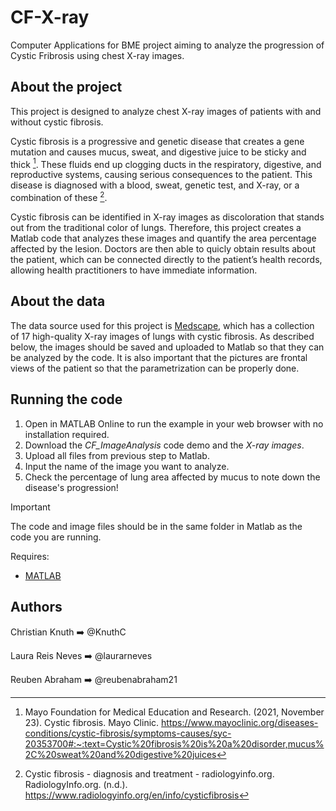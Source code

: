 # CF-X-ray
Computer Applications for BME project aiming to analyze the progression of Cystic Fribrosis using chest X-ray images.

## About the project
This project is designed to analyze chest X-ray images of patients with and without cystic fibrosis.

Cystic fibrosis is a progressive and genetic disease that creates a gene mutation and causes mucus, sweat, and digestive juice to be sticky and thick [^1]. These fluids end up clogging ducts in the respiratory, digestive, and reproductive systems, causing serious consequences to the patient. This disease is diagnosed with a blood, sweat, genetic test, and X-ray, or a combination of these [^2].

Cystic fibrosis can be identified in X-ray images as discoloration that stands out from the traditional color of lungs. Therefore, this project creates a Matlab code that analyzes these images and quantify the area percentage affected by the lesion. Doctors are then able to quicly obtain results about the patient, which can be connected directly to the patient’s health records, allowing health practitioners to have immediate information. 

## About the data
The data source used for this project is [Medscape](https://emedicine.medscape.com/article/354931-overview?form=fpf), which has a collection of 17 high-quality X-ray images of lungs with cystic fibrosis. As described below, the images should be saved and uploaded to Matlab so that they can be analyzed by the code. It is also important that the pictures are frontal views of the patient so that the parametrization can be properly done. 

## Running the code
1. Open in MATLAB Online to run the example in your web browser with no installation required.
2. Download the _CF_ImageAnalysis_ code demo and the _X-ray images_.
3. Upload all files from previous step to Matlab.
4. Input the name of the image you want to analyze.
5. Check the percentage of lung area affected by mucus to note down the disease's progression!

>[!IMPORTANT]
>The code and image files should be in the same folder in Matlab as the code you are running.

Requires:

* [MATLAB](https://www.mathworks.com/products/matlab.html)
 
## Authors
Christian Knuth ➡️ @KnuthC

Laura Reis Neves ➡️ @laurarneves

Reuben Abraham ➡️ @reubenabraham21
[^1]: Mayo Foundation for Medical Education and Research. (2021, November 23). Cystic fibrosis. Mayo Clinic. https://www.mayoclinic.org/diseases-conditions/cystic-fibrosis/symptoms-causes/syc-20353700#:~:text=Cystic%20fibrosis%20is%20a%20disorder,mucus%2C%20sweat%20and%20digestive%20juices 
[^2]: Cystic fibrosis - diagnosis and treatment - radiologyinfo.org. RadiologyInfo.org. (n.d.). https://www.radiologyinfo.org/en/info/cysticfibrosis 

